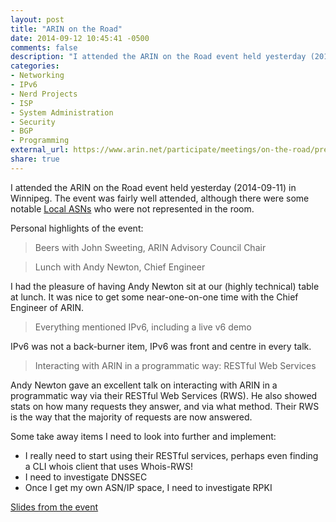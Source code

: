 ```yaml
---
layout: post
title: "ARIN on the Road"
date: 2014-09-12 10:45:41 -0500
comments: false
description: "I attended the ARIN on the Road event held yesterday (2014-09-11) in Winnipeg. The event was fairly well attended, although there were some Manitoba ASNs who were not represented in the room."
categories:
- Networking
- IPv6
- Nerd Projects
- ISP
- System Administration
- Security
- BGP
- Programming
external_url: https://www.arin.net/participate/meetings/on-the-road/presentations/winnipeg_2014.pdf
share: true
---
```

I attended the ARIN on the Road event held yesterday (2014-09-11) in Winnipeg. The event was fairly well attended, although there were some notable [Local ASNs](/bgp/mb/) who were not represented in the room.

Personal highlights of the event:

>	Beers with John Sweeting, ARIN Advisory Council Chair

>	Lunch with Andy Newton, Chief Engineer

I had the pleasure of having Andy Newton sit at our (highly technical) table at lunch. It was nice to get some near-one-on-one time with the Chief Engineer of ARIN.

>	Everything mentioned IPv6, including a live v6 demo

IPv6 was not a back-burner item, IPv6 was front and centre in every talk. 

>	Interacting with ARIN in a programmatic way: RESTful Web Services

Andy Newton gave an excellent talk on interacting with ARIN in a programmatic way via their RESTful Web Services (RWS). He also showed stats on how many requests they answer, and via what method. Their RWS is the way that the majority of requests are now answered.

Some take away items I need to look into further and implement:

*	I really need to start using their RESTful services, perhaps even finding a CLI whois client that uses Whois-RWS!
*	I need to investigate DNSSEC
*	Once I get my own ASN/IP space, I need to investigate RPKI

[Slides from the event](https://www.arin.net/participate/meetings/on-the-road/presentations/winnipeg_2014.pdf)
